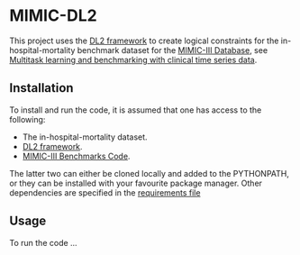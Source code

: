 # MIMIC-DL2

This project uses the [DL2 framework](https://github.com/eth-sri/dl2) to create logical constraints for the in-hospital-mortality benchmark dataset for the [MIMIC-III Database](https://physionet.org/content/mimiciii/1.4/), see [Multitask learning and benchmarking with clinical time series data](https://arxiv.org/abs/1703.07771).

## Installation
To install and run the code, it is assumed that one has access to the following:

- The in-hospital-mortality dataset. 
- [DL2 framework](https://github.com/eth-sri/dl2). 
- [MIMIC-III Benchmarks Code](https://github.com/YerevaNN/mimic3-benchmarks). 
 
The latter two can either be cloned locally and added to the PYTHONPATH, or they can be installed with your favourite package manager.
Other dependencies are specified in the [requirements file](requirements.txt)

## Usage
To run the code ...
